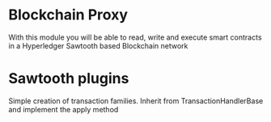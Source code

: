 # Blockchain Proxy

With this module you will be able to read, write and execute smart contracts in a Hyperledger Sawtooth based Blockchain network

# Sawtooth plugins

Simple creation of transaction families. Inherit from TransactionHandlerBase and implement the apply method